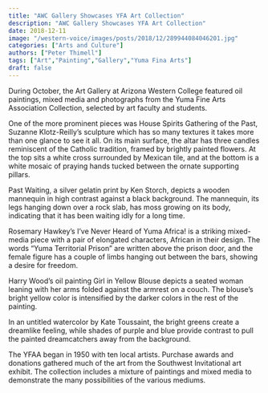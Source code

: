 ```yaml
---
title: "AWC Gallery Showcases YFA Art Collection"
description: "AWC Gallery Showcases YFA Art Collection"
date: 2018-12-11
image: "/western-voice/images/posts/2018/12/289944084046201.jpg"
categories: ["Arts and Culture"]
authors: ["Peter Thimell"]
tags: ["Art","Painting","Gallery","Yuma Fina Arts"]
draft: false
---
```

During October, the Art Gallery at Arizona Western College featured oil paintings, mixed media and photographs from the Yuma Fine Arts Association Collection, selected by art faculty and students.

One of the more prominent pieces was House Spirits Gathering of the Past, Suzanne Klotz-Reilly’s sculpture which has so many textures it takes more than one glance to see it all. On its main surface, the altar has three candles reminiscent of the Catholic tradition, framed by brightly painted flowers. At the top sits a white cross surrounded by Mexican tile, and at the bottom is a white mosaic of praying hands tucked between the ornate supporting pillars.

Past Waiting, a silver gelatin print by Ken Storch, depicts a wooden mannequin in high contrast against a black background. The mannequin, its legs hanging down over a rock slab, has moss growing on its body, indicating that it has been waiting idly for a long time.

Rosemary Hawkey’s I’ve Never Heard of Yuma Africa! is a striking mixed-media piece with a pair of elongated characters, African in their design. The words “Yuma Territorial Prison” are written above the prison door, and the female figure has a couple of limbs hanging out between the bars, showing a desire for freedom.

Harry Wood’s oil painting Girl in Yellow Blouse depicts a seated woman leaning with her arms folded against the armrest on a couch. The blouse’s bright yellow color is intensified by the darker colors in the rest of the painting.

In an untitled watercolor by Kate Toussaint, the bright greens create a dreamlike feeling, while shades of purple and blue provide contrast to pull the painted dreamcatchers away from the background.

The YFAA began in 1950 with ten local artists. Purchase awards and donations gathered much of the art from the Southwest Invitational art exhibit. The collection includes a mixture of paintings and mixed media to demonstrate the many possibilities of the various mediums.